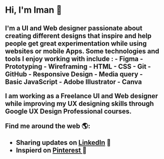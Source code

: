 <h1> Hi, I'm Iman 👋 </h1>

<h2>
I'm a UI and Web designer passionate about creating different designs that inspire and help people get great experimentation while using websites or mobile Apps. Some technologies and tools I enjoy working with include :
- Figma 
- Prototyping 
- Wireframing 
- HTML
- CSS
- Git
- GitHub
- Responsive Design
- Media query
- Basic JavaScript
- Adobe Illustrator
- Canva

I am working as a Freelance UI and Web designer while improving my UX designing skills through Google UX Design Professional courses.

 Find me around the web 🌎:
  -  Sharing updates on <a href="https://www.linkedin.com/in/iman-mohammad-340017220">LinkedIn</a> 💼
  - Inspierd on <a href="https://pin.it/4Mugf4S"> Pinterest </a> 🌟
</h2>

